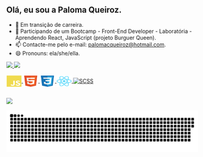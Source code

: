 ## Olá, eu sou a Paloma Queiroz.

- 🔭 Em transição de carreira.
- 🌱 Participando de um Bootcamp - Front-End Developer - Laboratória - Aprendendo React, JavaScript (projeto Burguer Queen).
- 📫 Contacte-me pelo e-mail: palomacqueiroz@hotmail.com.
- 😄 Pronouns: ela/she/ella.

<div>
  <a href="https://github.com/palomacqueiroz">
  <img height="150em" src="https://github-readme-stats.vercel.app/api?username=palomacqueiroz&show_icons=true&theme=dark&include_all_commits=true&count_private=true"/>
  <img height="150em" src="https://github-readme-stats.vercel.app/api/top-langs/?username=palomacqueiroz&layout=compact&langs_count=7&theme=dark"/>
</div>
<div style="display: inline_block"><br>
  <img align="center" alt="Js" height="30" width="40" src="https://raw.githubusercontent.com/devicons/devicon/master/icons/javascript/javascript-plain.svg">
  <img align="center" alt="HTML" height="30" width="40" src="https://raw.githubusercontent.com/devicons/devicon/master/icons/html5/html5-original.svg">
  <img align="center" alt="CSS" height="30" width="40" src="https://raw.githubusercontent.com/devicons/devicon/master/icons/css3/css3-original.svg">
  <img align="center" alt="React" height="30" width="40" src="https://raw.githubusercontent.com/devicons/devicon/master/icons/react/react-original.svg">
  <img align="center" alt="SCSS" height="30" width="50" src="https://img.shields.io/badge/Sass-CC6699?style=for-the-badge&logo=sass&logoColor=white">
</div>
  
  ##
  
<div>   
 <a href="https://www.linkedin.com/in/palomac-queiroz/" target="_blank"><img src="https://img.shields.io/badge/-LinkedIn-%230077B5?style=for-the-badge&logo=linkedin&logoColor=white" target="_blank"></a> 
 
  ![Snake animation](https://github.com/palomacqueiroz/palomacqueiroz/blob/output/github-contribution-grid-snake.svg)
 
</div>
